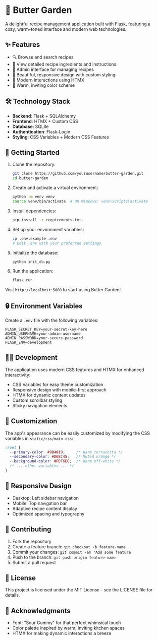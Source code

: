 # 🧁 Butter Garden

A delightful recipe management application built with Flask, featuring a cozy, warm-toned interface and modern web technologies.

## ✨ Features

- 🔍 Browse and search recipes
- 📝 View detailed recipe ingredients and instructions
- 👤 Admin interface for managing recipes
- 🎨 Beautiful, responsive design with custom styling
- 🚀 Modern interactions using HTMX
- 🌙 Warm, inviting color scheme

## 🛠️ Technology Stack

- **Backend**: Flask + SQLAlchemy
- **Frontend**: HTMX + Custom CSS
- **Database**: SQLite
- **Authentication**: Flask-Login
- **Styling**: CSS Variables + Modern CSS Features

## 🚀 Getting Started

1. Clone the repository:
   ```bash
   git clone https://github.com/yourusername/butter-garden.git
   cd butter-garden
   ```

2. Create and activate a virtual environment:
   ```bash
   python -m venv venv
   source venv/bin/activate  # On Windows: venv\Scripts\activate
   ```

3. Install dependencies:
   ```bash
   pip install -r requirements.txt
   ```

4. Set up your environment variables:
   ```bash
   cp .env.example .env
   # Edit .env with your preferred settings
   ```

5. Initialize the database:
   ```bash
   python init_db.py
   ```

6. Run the application:
   ```bash
   flask run
   ```

Visit `http://localhost:5000` to start using Butter Garden!

## 🔒 Environment Variables

Create a `.env` file with the following variables:
```
FLASK_SECRET_KEY=your-secret-key-here
ADMIN_USERNAME=your-admin-username
ADMIN_PASSWORD=your-secure-password
FLASK_ENV=development
```

## 👩‍💻 Development

The application uses modern CSS features and HTMX for enhanced interactivity:

- CSS Variables for easy theme customization
- Responsive design with mobile-first approach
- HTMX for dynamic content updates
- Custom scrollbar styling
- Sticky navigation elements

## 🎨 Customization

The app's appearance can be easily customized by modifying the CSS variables in `static/css/main.css`:

```css
:root {
  --primary-color: #9B4819;     /* Warm terracotta */
  --secondary-color: #D68C45;   /* Muted orange */
  --background-color: #FDF6EC;  /* Warm off-white */
  /* ... other variables ... */
}
```

## 📱 Responsive Design

- Desktop: Left sidebar navigation
- Mobile: Top navigation bar
- Adaptive recipe content display
- Optimized spacing and typography

## 🤝 Contributing

1. Fork the repository
2. Create a feature branch: `git checkout -b feature-name`
3. Commit your changes: `git commit -am 'Add some feature'`
4. Push to the branch: `git push origin feature-name`
5. Submit a pull request

## 📝 License

This project is licensed under the MIT License - see the LICENSE file for details.

## 🌟 Acknowledgments

- Font: "Sour Gummy" for that perfect whimsical touch
- Color palette inspired by warm, inviting kitchen spaces
- HTMX for making dynamic interactions a breeze
